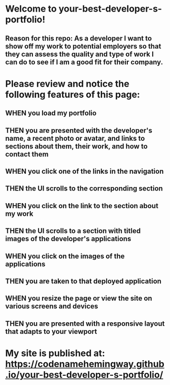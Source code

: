 # Welcome to your-best-developer-s-portfolio!

## Reason for this repo: As a developer I want to show off my work to potential employers so that they can assess the quality and type of work I can do to see if I am a good fit for their company.

# Please review and notice the following features of this page:

## WHEN you load my portfolio

## THEN you are presented with the developer's name, a recent photo or avatar, and links to sections about them, their work, and how to contact them

## WHEN you click one of the links in the navigation

## THEN the UI scrolls to the corresponding section

## WHEN you click on the link to the section about my work

## THEN the UI scrolls to a section with titled images of the developer's applications

## WHEN you click on the images of the applications

## THEN you are taken to that deployed application

## WHEN you resize the page or view the site on various screens and devices

## THEN you are presented with a responsive layout that adapts to your viewport

# My site is published at: https://codenamehemingway.github.io/your-best-developer-s-portfolio/
